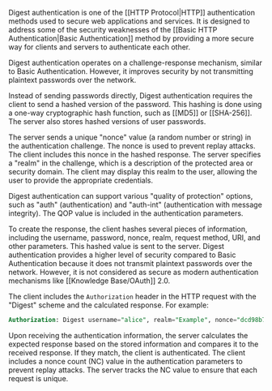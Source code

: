 Digest authentication is one of the [[HTTP Protocol|HTTP]] authentication methods used to secure web applications and services. It is designed to address some of the security weaknesses of the [[Basic HTTP Authentication|Basic Authentication]] method by providing a more secure way for clients and servers to authenticate each other.

Digest authentication operates on a challenge-response mechanism, similar to Basic Authentication. However, it improves security by not transmitting plaintext passwords over the network.

Instead of sending passwords directly, Digest authentication requires the client to send a hashed version of the password. This hashing is done using a one-way cryptographic hash function, such as [[MD5]] or [[SHA-256]]. The server also stores hashed versions of user passwords.

The server sends a unique "nonce" value (a random number or string) in the authentication challenge. The nonce is used to prevent replay attacks. The client includes this nonce in the hashed response. The server specifies a "realm" in the challenge, which is a description of the protected area or security domain. The client may display this realm to the user, allowing the user to provide the appropriate credentials.

Digest authentication can support various "quality of protection" options, such as "auth" (authentication) and "auth-int" (authentication with message integrity). The QOP value is included in the authentication parameters.

To create the response, the client hashes several pieces of information, including the username, password, nonce, realm, request method, URI, and other parameters. This hashed value is sent to the server. Digest authentication provides a higher level of security compared to Basic Authentication because it does not transmit plaintext passwords over the network. However, it is not considered as secure as modern authentication mechanisms like [[Knowledge Base/OAuth]] 2.0.

The client includes the `Authorization` header in the HTTP request with the "Digest" scheme and the calculated response. For example:

```sql
Authorization: Digest username="alice", realm="Example", nonce="dcd98b7102dd2f0e8b11d0f600bfb0c093", uri="/resource", response="f3a2556be9021ac2db4e06d562396fa8", qop=auth, nc=00000001, cnonce="0a4f113b", opaque="5ccc069c403ebaf9f0171e9517f40e41"
```

Upon receiving the authentication information, the server calculates the expected response based on the stored information and compares it to the received response. If they match, the client is authenticated. The client includes a nonce count (NC) value in the authentication parameters to prevent replay attacks. The server tracks the NC value to ensure that each request is unique.
